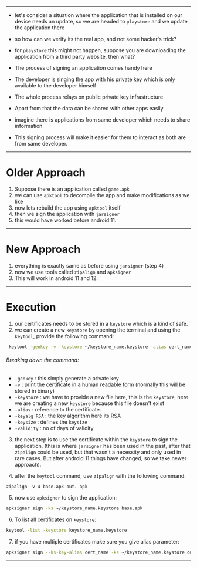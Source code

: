 ___

- let's consider a situation where the application that is installed on our device needs an update, so we are headed to `playstore` and we update the application there
- so how can we verify its the real app, and not some hacker's trick?
- for `playstore` this might not happen, suppose you are downloading the application from a third party website, then what?

- The process of signing an application comes handy here
- The developer is singing the app with his private key which is only available to the developer himself
- The whole process relays on public private key infrastructure

- Apart from that the data can be shared with other apps easily
- imagine there is applications from same developer which needs to share information
- This signing process will make it easier for them to interact as both are from same developer.
___
# Older Approach

1. Suppose there is an application called `game.apk` 
2. we can use `apktool` to decompile the app and make modifications as we like 
3. now lets rebuild the app using `apktool` itself 
4. then we sign the application with `jarsigner`
5. this would have worked before android 11.
___
# New Approach

1.  everything is exactly same as before using `jarsigner` (step 4)
2.  now we use tools called `zipalign` and `apksigner` 
3. This will work in android 11 and 12.
___
# Execution

1.  our certificates needs to be stored in a `keystore` which is a kind of safe.
2.  we can create a new `keystore` by opening the terminal and using the `keytool`, provide the following command:
```bash
 keytool -genkey -v -keystore ~/keystore_name.keystore -alias cert_name -keyalg RSA -keysize 2048 -validity
```

 ###### Breaking down the command:  
- `-genkey` : this simply generate a private key
- `-v` : print the certificate in a human readable form (normally this will be stored in binary)
- `-keystore` : we have to provide a new file here, this is the `keystore`, here we are creating a new `keystore` because this file doesn't exist
- `-alias` : reference to the certificate.
- `-keyalg RSA` : the key algorithm here its RSA
- `-keysize` : defines the `keysize`
- `-validity` : no of days of validity

3. the next step is to use the certificate within the `keystore` to sign the application, (this is where `jarsigner` has been used in the past, after that `zipalign` could be used, but that wasn't a necessity and only used in rare cases. But  after android 11 things have changed, so we take newer approach).

4. after the `keytool` command, use `zipalign` with the following command:
```shell
zipalign -v 4 base.apk out. apk
```

5. now use `apksigner` to sign the application:
```bash
apksigner sign -ks ~/keystore_name.keystore base.apk
```

6. To list all certificates on `keystore`:
```bash
keytool -list -keystore keystore_name.keystore
```


7. if you have multiple certificates make sure you give alias parameter:
```bash
apksigner sign --ks-key-alias cert_name -ks ~/keystore_name.keystore out. apk
```


___

